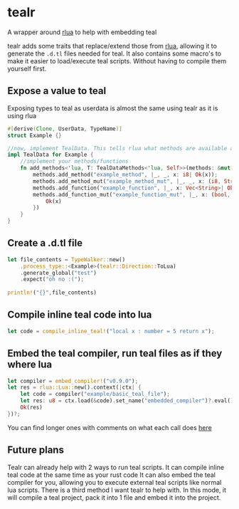 # tealr
A wrapper around [rlua](https://crates.io/crates/rlua) to help with embedding teal

tealr adds some traits that replace/extend those from [rlua](https://crates.io/crates/rlua), allowing it to generate the `.d.tl` files needed for teal.
It also contains some macro's to make it easier to load/execute teal scripts. Without having to compile them yourself first.

## Expose a value to teal
Exposing types to teal as userdata is almost the same using tealr as it is using rlua
```rust
#[derive(Clone, UserData, TypeName)]
struct Example {}

//now, implement TealData. This tells rlua what methods are available and tealr what the types are
impl TealData for Example {
    //implement your methods/functions
    fn add_methods<'lua, T: TealDataMethods<'lua, Self>>(methods: &mut T) {
        methods.add_method("example_method", |_, _, x: i8| Ok(x));
        methods.add_method_mut("example_method_mut", |_, _, x: (i8, String)| Ok(x.1));
        methods.add_function("example_function", |_, x: Vec<String>| Ok((x, 8)));
        methods.add_function_mut("example_function_mut", |_, x: (bool, Option<Example>)| {
            Ok(x)
        })
    }
}
```
## Create a .d.tl file
```rust
let file_contents = TypeWalker::new() 
    .process_type::<Example>(tealr::Direction::ToLua)
    .generate_global("test")
    .expect("oh no :(");
    
println!("{}",file_contents)
```
## Compile inline teal code into lua
```rust
let code = compile_inline_teal!("local x : number = 5 return x");
```

## Embed the teal compiler, run teal files as if they where lua
```rust
let compiler = embed_compiler!("v0.9.0");
let res = rlua::Lua::new().context(|ctx| {
    let code = compiler("example/basic_teal_file");
    let res: u8 = ctx.load(&code).set_name("embedded_compiler")?.eval()?;
    Ok(res)
})?;
```

You can find longer ones with comments on what each call does [here](https://github.com/lenscas/tealr/tree/master/tealr/examples)

## Future plans
Tealr can already help with 2 ways to run teal scripts.
It can compile inline teal code at the same time as your rust code
It can also embed the teal compiler for you, allowing you to execute external teal scripts like normal lua scripts.
There is a third method I want tealr to help with. In this mode, it will compile a teal project, pack it into 1 file and embed it into the project.
